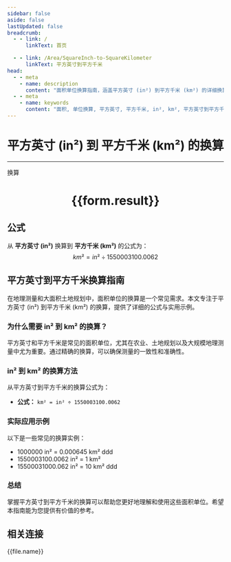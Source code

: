 ```yaml
---
sidebar: false
aside: false
lastUpdated: false
breadcrumb:
  - - link: /
      linkText: 首页

  - - link: /Area/SquareInch-to-SquareKilometer
      linkText: 平方英寸到平方千米
head:
  - - meta
    - name: description
      content: "面积单位换算指南，涵盖平方英寸 (in²) 到平方千米 (km²) 的详细换算公式与说明。"
  - - meta
    - name: keywords
      content: "面积, 单位换算, 平方英寸, 平方千米, in², km², 平方英寸到平方千米, 面积换算指南"
---
```

# 平方英寸 (in²) 到 平方千米 (km²) 的换算
---
<script setup>
import { onMounted, reactive, inject, ref } from 'vue'
import { NButton, NForm, NFormItem, NInput, NInputNumber, NSelect, NCard, useMessage,NGrid ,NGi } from 'naive-ui'
import { defineClientComponent } from 'vitepress'
import { Area } from '../../files';

const convert = inject('convert')

const form = reactive({
  number: null,
  result: '',
})

const convertHandler = () => {
  if (form.number !== null && !isNaN(form.number)) {
    const convertedValue = parseFloat(form.number) / 1550003100.0062
    form.result = `${form.number}in² = ${convertedValue.toFixed(6)}km²`
  } else {
    form.result = '请输入有效的数值。'
  }
}
</script>

<n-form size="large" :model="form">
  <n-form-item label="平方英寸 (in²)">
    <n-input-number v-model:value="form.number" placeholder="输入平方英寸" style="width: 100%" />
  </n-form-item>
  <n-form-item>
    <n-button type="primary" @click="convertHandler" block>换算</n-button>
  </n-form-item>
</n-form>

<n-card  embedded :bordered="false" hoverable>
  <div  style="text-align:center">
    <h1>{{form.result}}</h1>
  </div>
</n-card>

## 公式

从 **平方英寸 (in²)** 换算到 **平方千米 (km²)** 的公式为：
$$ km² = in² \div 1550003100.0062 $$

## 平方英寸到平方千米换算指南

在地理测量和大面积土地规划中，面积单位的换算是一个常见需求。本文专注于平方英寸 (in²) 到平方千米 (km²) 的换算，提供了详细的公式与实用示例。

### 为什么需要 in² 到 km² 的换算？

平方英寸和平方千米是常见的面积单位，尤其在农业、土地规划以及大规模地理测量中尤为重要。通过精确的换算，可以确保测量的一致性和准确性。

### in² 到 km² 的换算方法

从平方英寸到平方千米的换算公式为：

- **公式：** `km² = in² ÷ 1550003100.0062`

### 实际应用示例

以下是一些常见的换算实例：

- 1000000 in² = 0.000645 km²
ddd
- 1550003100.0062 in² = 1 km²
- 15500031000.062 in² = 10 km²
ddd

### 总结

掌握平方英寸到平方千米的换算可以帮助您更好地理解和使用这些面积单位。希望本指南能为您提供有价值的参考。

## 相关连接
<n-grid x-gap="12" :cols="3">
  <n-gi v-for="(file, index) in Area" :key="index">
    <n-button
      text
      tag="a"
      :href="file.path"
      type="primary"
    >
      {{file.name}}
    </n-button>
  </n-gi>
</n-grid>